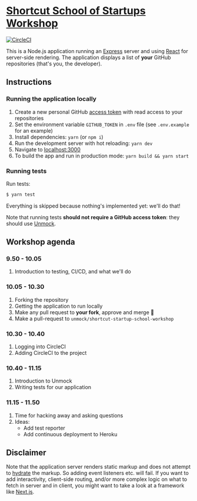 # [Shortcut School of Startups Workshop](https://unmock.github.io/shortcut-startup-school-workshop/#/title)

[![CircleCI](https://circleci.com/gh/unmock/shortcut-startup-school-workshop.svg?style=svg)](https://circleci.com/gh/unmock/shortcut-startup-school-workshop)

This is a Node.js application running an [Express](https://expressjs.com/) server and using [React](https://reactjs.org/) for server-side rendering. The application displays a list of **your** GitHub repositories (that's you, the developer).

## Instructions

### Running the application locally

1. Create a new personal GitHub [access token](https://github.com/settings/tokens) with read access to your repositories
1. Set the environment variable `GITHUB_TOKEN` in `.env` file (see `.env.example` for an example)
1. Install dependencies: `yarn` (or `npm i`)
1. Run the development server with hot reloading: `yarn dev`
1. Navigate to [localhost:3000](http://localhost:3000)
1. To build the app and run in production mode: `yarn build && yarn start`

### Running tests

Run tests:

```bash
$ yarn test
```

Everything is skipped because nothing's implemented yet: we'll do that!

Note that running tests **should not require a GitHub access token**: they should use [Unmock](https://unmock.io).

## Workshop agenda

### 9.50 - 10.05

1. Introduction to testing, CI/CD, and what we'll do

### 10.05 - 10.30

1. Forking the repository
1. Getting the application to run locally
1. Make any pull request to **your fork**, approve and merge 🦄
1. Make a pull-request to `unmock/shortcut-startup-school-workshop`

### 10.30 - 10.40

1. Logging into CircleCI
1. Adding CircleCI to the project

### 10.40 - 11.15

1. Introduction to Unmock
1. Writing tests for our application

### 11.15 - 11.50

1. Time for hacking away and asking questions
1. Ideas:
   - Add test reporter
   - Add continuous deployment to Heroku

## Disclaimer

Note that the application server renders static markup and does not attempt to [hydrate](https://reactjs.org/docs/react-dom.html#hydrate) the markup. So adding event listeners etc. will fail. If you want to add interactivity, client-side routing, and/or more complex logic on what to fetch in server and in client, you might want to take a look at a framework like [Next.js](https://nextjs.org/).

